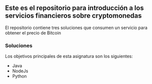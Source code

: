 ## Este es el repositorio para introducción a los servicios financieros sobre cryptomonedas


El repositorio contiene tres soluciones que consumen un servicio para obtener el precio de Bitcoin 

### Soluciones
Los objetivos principales de esta asignatura son los siguientes:
- Java 
- NodeJs
- Python

